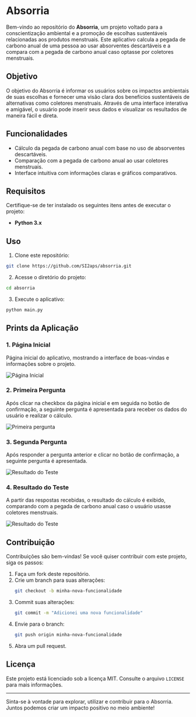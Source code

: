 # Absorria

Bem-vindo ao repositório do **Absorria**, um projeto voltado para a conscientização ambiental e a promoção de escolhas sustentáveis relacionadas aos produtos menstruais. Este aplicativo calcula a pegada de carbono anual de uma pessoa ao usar absorventes descartáveis e a compara com a pegada de carbono anual caso optasse por coletores menstruais.

## Objetivo
O objetivo do Absorria é informar os usuários sobre os impactos ambientais de suas escolhas e fornecer uma visão clara dos benefícios sustentáveis de alternativas como coletores menstruais. Através de uma interface interativa e amigável, o usuário pode inserir seus dados e visualizar os resultados de maneira fácil e direta.

## Funcionalidades
- Cálculo da pegada de carbono anual com base no uso de absorventes descartáveis.
- Comparação com a pegada de carbono anual ao usar coletores menstruais.
- Interface intuitiva com informações claras e gráficos comparativos.

## Requisitos
Certifique-se de ter instalado os seguintes itens antes de executar o projeto:

- **Python 3.x**

## Uso
1. Clone este repositório:
```bash
git clone https://github.com/SI2aps/absorria.git
```
2. Acesse o diretório do projeto:
```bash
cd absorria
```
3. Execute o aplicativo:
```bash
python main.py
```

## Prints da Aplicação

### 1. Página Inicial
Página inicial do aplicativo, mostrando a interface de boas-vindas e informações sobre o projeto.

![Página Inicial](https://ik.imagekit.io/iyume/absorria/imagem_2025-01-19_170834446.png?updatedAt=1737317319867)

### 2. Primeira Pergunta
Após clicar na checkbox da página inicial e em seguida no botão de confirmação, a seguinte pergunta é apresentada para receber os dados do usuário e realizar o cálculo.

![Primeira pergunta](https://ik.imagekit.io/iyume/absorria/Captura%20de%20tela%202025-01-19%20170247.png?updatedAt=1737317040422)

### 3. Segunda Pergunta
Após responder a pergunta anterior e clicar no botão de confirmação, a seguinte pergunta é apresentada.

![Resultado do Teste](https://ik.imagekit.io/iyume/absorria/imagem_2025-01-19_170318136.png?updatedAt=1737317040712)

### 4. Resultado do Teste
A partir das respostas recebidas, o resultado do cálculo é exibido, comparando com a pegada de carbono anual caso o usuário usasse coletores menstruais.

![Resultado do Teste](https://ik.imagekit.io/iyume/absorria/Captura%20de%20tela%202025-01-19%20170048.png?updatedAt=1737317040583)

## Contribuição
Contribuições são bem-vindas! Se você quiser contribuir com este projeto, siga os passos:

1. Faça um fork deste repositório.
2. Crie um branch para suas alterações:
   ```bash
   git checkout -b minha-nova-funcionalidade
   ```
3. Commit suas alterações:
   ```bash
   git commit -m "Adicionei uma nova funcionalidade"
   ```
4. Envie para o branch:
   ```bash
   git push origin minha-nova-funcionalidade
   ```
5. Abra um pull request.

## Licença
Este projeto está licenciado sob a licença MIT. Consulte o arquivo `LICENSE` para mais informações.

---

Sinta-se à vontade para explorar, utilizar e contribuir para o Absorria. Juntos podemos criar um impacto positivo no meio ambiente!
